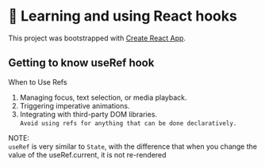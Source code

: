 # 🚀 Learning and using React hooks

This project was bootstrapped with [Create React App](https://github.com/facebook/create-react-app).

## Getting to know useRef hook

When to Use Refs

  1. Managing focus, text selection, or media playback.
  2. Triggering imperative animations.
  3. Integrating with third-party DOM libraries.\
  `Avoid using refs for anything that can be done declaratively.`

NOTE:\
`useRef` is very similar to `State`, with the difference that
when you change the value of the useRef.current,
it is not re-rendered
